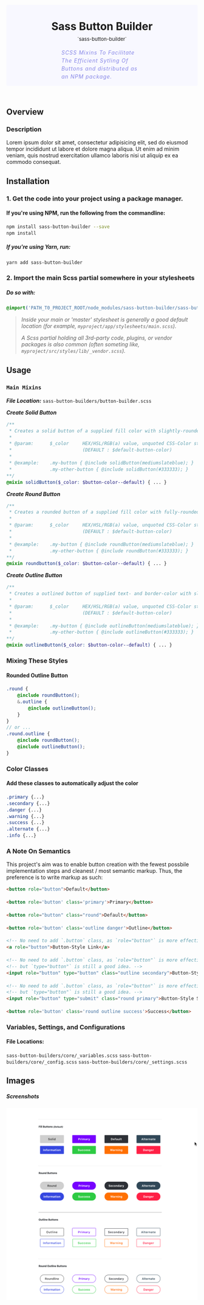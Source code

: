 <style>
h1 {
line-height: 1 !important;
margin: 1em 0.125rem auto !important;
padding-bottom: 0 !important;
text-align: center;
}
h1 small {
font-size: small;
line-height: 1 !important;
margin: 0 !important;
font-weight: normal;
}
header h4 {
line-height: 1.5;
font-style: italic;
margin: 1em auto -1rem auto;
padding: 0;
text-align: left;
color: mediumblue;
opacity: 0.45;
font-weight: 400;
letter-spacing: 1px;
}
[role=banner] {
background-color: ghostwhite;
padding: 1em;
border-radius: 4px;
}
.header-subtitle {

margin: 1rem auto;
text-align: center;
width: 45%;
}
</style>


<header role="banner"><h1>Sass Button Builder <small><br>`sass-button-builder`</small></h1> <div class="header-subtitle"><h4>SCSS Mixins To Facilitate The Efficient Sytling Of Buttons and distributed as an NPM package.<h4></div> </header>


## Overview

### Description

Lorem ipsum dolor sit amet, consectetur adipisicing elit, sed do eiusmod tempor incididunt ut labore et dolore magna aliqua. Ut enim ad minim veniam, quis nostrud exercitation ullamco laboris nisi ut aliquip ex ea commodo consequat.


## Installation

### 1. Get the code into your project using a package manager.
#### If you're using NPM, run the following from the commandline:

```sh
npm install sass-button-builder --save
npm install
```


##### If you're using Yarn, run:

```sh
yarn add sass-button-builder
```

### 2. Import the main Scss partial somewhere in your stylesheets

##### Do so with:

```scss
@import('PATH_T0_PROJECT_ROOT/node_modules/sass-button-builder/sass-button-builder.scss');
```

> *Inside your main or 'master' stylesheet is generally a good default location*
> *(for example, `myproject/app/stylesheets/main.scss`).*
> 
> *A Scss partial holding all 3rd-party code, plugins, or vendor packages is also common*
> *(often someting like, `myproject/src/styles/lib/_vendor.scss`).*


## Usage

### `Main Mixins`
***File Location:***
`sass-button-builders/button-builder.scss`

***Create Solid Button***

```scss
/**
 * Creates a solid button of a supplied fill color with slightly-rounded corners.
 * 
 * @param:      $_color     HEX/HSL/RGB(a) value, unquoted CSS-Color string-identifier
 *                          (DEFAULT : $default-button-color)
 *                          
 * @example:    .my-button { @include solidButton(mediumslateblue); }
 *              .my-other-button { @include solidButton(#333333); }
**/
@mixin solidButton($_color: $button-color--default) { ... }
```

***Create Round Button***

```scss
/**
 * Creates a rounded button of a supplied fill color with fully-rounded, oval corners.
 * 
 * @param:      $_color     HEX/HSL/RGB(a) value, unquoted CSS-Color string-identifier
 *                          (DEFAULT : $default-button-color)
 *                          
 * @example:    .my-button { @include roundButton(mediumslateblue); }
 *              .my-other-button { @include roundButton(#333333); }
**/
@mixin roundbutton($_color: $button-color--default) { ... }
```


***Create Outline Button***

```scss
/**
 * Creates a outlined button of supplied text- and border-color with slightly-rounded corners.
 * 
 * @param:      $_color     HEX/HSL/RGB(a) value, unquoted CSS-Color string-identifier
 *                          (DEFAULT : $default-button-color)
 *                          
 * @example:    .my-button { @include outlineButton(mediumslateblue); }
 *              .my-other-button { @include outlineButton(#333333); }
**/
@mixin outlineButton($_color: $button-color--default) { ... }
```

### Mixing These Styles

#### Rounded Outline Button
```scss
.round {
    @include roundButton();
    &.outline {
        @include outlineButton();
    }
}
// or ...
.round.outline {
    @include roundButton();
    @include outlineButton();
}
```

### Color Classes

#### Add these classes to automatically adjust the color

```scss
.primary {...}
.secondary {...}
.danger {...}
.warning {...}
.success {...}
.alternate {...}
.info {...}

```

### A Note On Semantics
This project's aim was to enable button creation with the fewest possbile implementation steps and cleanest / most semantic markup.
Thus, the preference is to write markup as such:

```html
<button role="button">Default</button>

<button role='button' class='primary'>Primary</button>

<button role="button" class="round">Default</button>

<button role='button' class='outline danger'>Outline</button>

<!-- No need to add `.button` class, as `role="button"` is more effective -->
<a role="button">Button-Style Link</a>

<!-- No need to add `.button` class, as `role="button"` is more effective, -->
<!-- but `type="button"` is still a good idea. --> 
<input role="button" type="button" class="outline secondary">Button-Style Input />

<!-- No need to add `.button` class, as `role="button"` is more effective, -->
<!-- but `type="button"` is still a good idea. --> 
<input role="button" type="submit" class="round primary">Button-Style Submit />

<button role='button' class='round outline success'>Success</button>
```


### Variables, Settings, and Configurations
#### File Locations:
`sass-button-builders/core/_variables.scss`
`sass-button-builders/core/_config.scss`
`sass-button-builders/core/_settings.scss`



## Images
##### Screenshots
![Screenshot](documentation/assets/images/screenshots/sass-button-builder_demo-screen-shot-1.png)


